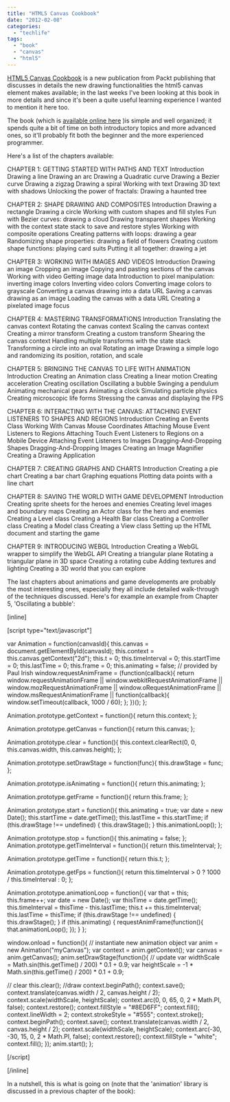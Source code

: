 ```yaml
---
title: "HTML5 Canvas Cookbook"
date: "2012-02-08"
categories: 
  - "techlife"
tags: 
  - "book"
  - "canvas"
  - "html5"
---
```


[HTML5 Canvas Cookbook](http://www.packtpub.com/html5-canvas-cookbook-recipes-to-revolutionize-web-experience/book) is a new publication from Packt publishing that discusses in details the new drawing functionalities the html5 canvas element makes available; in the last weeks I've been looking at this book in more details and since it's been a quite useful learning experience I wanted to mention it here too.

The book (which is [available online here](http://www.packtpub.com/html5-canvas-cookbook-recipes-to-revolutionize-web-experience/book) )is simple and well organized; it spends quite a bit of time on both introductory topics and more advanced ones, so it'll probably fit both the beginner and the more experienced programmer.

Here's a list of the chapters available:

CHAPTER 1: GETTING STARTED WITH PATHS AND TEXT
Introduction
Drawing a line
Drawing an arc
Drawing a Quadratic curve
Drawing a Bezier curve
Drawing a zigzag
Drawing a spiral
Working with text
Drawing 3D text with shadows
Unlocking the power of fractals: Drawing a haunted tree

CHAPTER 2: SHAPE DRAWING AND COMPOSITES
Introduction
Drawing a rectangle
Drawing a circle
Working with custom shapes and fill styles
Fun with Bezier curves: drawing a cloud
Drawing transparent shapes
Working with the context state stack to save and restore styles
Working with composite operations
Creating patterns with loops: drawing a gear
Randomizing shape properties: drawing a field of flowers
Creating custom shape functions: playing card suits
Putting it all together: drawing a jet

CHAPTER 3: WORKING WITH IMAGES AND VIDEOS
Introduction
Drawing an image
Cropping an image
Copying and pasting sections of the canvas
Working with video
Getting image data
Introduction to pixel manipulation: inverting image colors
Inverting video colors
Converting image colors to grayscale
Converting a canvas drawing into a data URL
Saving a canvas drawing as an image
Loading the canvas with a data URL
Creating a pixelated image focus

CHAPTER 4: MASTERING TRANSFORMATIONS
Introduction
Translating the canvas context
Rotating the canvas context
Scaling the canvas context
Creating a mirror transform
Creating a custom transform
Shearing the canvas context
Handling multiple transforms with the state stack
Transforming a circle into an oval
Rotating an image
Drawing a simple logo and randomizing its position, rotation, and scale

CHAPTER 5: BRINGING THE CANVAS TO LIFE WITH ANIMATION
Introduction
Creating an Animation class
Creating a linear motion
Creating acceleration
Creating oscillation
Oscillating a bubble
Swinging a pendulum
Animating mechanical gears
Animating a clock
Simulating particle physics
Creating microscopic life forms
Stressing the canvas and displaying the FPS

CHAPTER 6: INTERACTING WITH THE CANVAS: ATTACHING EVENT LISTENERS TO SHAPES AND REGIONS 
Introduction
Creating an Events Class
Working With Canvas Mouse Coordinates
Attaching Mouse Event Listeners to Regions
Attaching Touch Event Listeners to Regions on a Mobile Device
Attaching Event Listeners to Images
Dragging-And-Dropping Shapes
Dragging-And-Dropping Images
Creating an Image Magnifier
Creating a Drawing Application

CHAPTER 7: CREATING GRAPHS AND CHARTS
Introduction
Creating a pie chart
Creating a bar chart
Graphing equations
Plotting data points with a line chart

CHAPTER 8: SAVING THE WORLD WITH GAME DEVELOPMENT
Introduction
Creating sprite sheets for the heroes and enemies
Creating level images and boundary maps
Creating an Actor class for the hero and enemies
Creating a Level class
Creating a Health Bar class
Creating a Controller class
Creating a Model class
Creating a View class
Setting up the HTML document and starting the game

CHAPTER 9: INTRODUCING WEBGL
Introduction
Creating a WebGL wrapper to simplify the WebGL API
Creating a triangular plane
Rotating a triangular plane in 3D space
Creating a rotating cube
Adding textures and lighting
Creating a 3D world that you can explore

The last chapters about animations and game developments are probably the most interesting ones, especially they all include detailed walk-through of the techniques discussed. Here's for example an example from Chapter 5, 'Oscillating a bubble':

\[inline\]

\[script type="text/javascript"\]

var Animation = function(canvasId){ this.canvas = document.getElementById(canvasId); this.context = this.canvas.getContext("2d"); this.t = 0; this.timeInterval = 0; this.startTime = 0; this.lastTime = 0; this.frame = 0; this.animating = false; // provided by Paul Irish window.requestAnimFrame = (function(callback){ return window.requestAnimationFrame || window.webkitRequestAnimationFrame || window.mozRequestAnimationFrame || window.oRequestAnimationFrame || window.msRequestAnimationFrame || function(callback){ window.setTimeout(callback, 1000 / 60); }; })(); };

Animation.prototype.getContext = function(){ return this.context; };

Animation.prototype.getCanvas = function(){ return this.canvas; };

Animation.prototype.clear = function(){ this.context.clearRect(0, 0, this.canvas.width, this.canvas.height); };

Animation.prototype.setDrawStage = function(func){ this.drawStage = func; };

Animation.prototype.isAnimating = function(){ return this.animating; };

Animation.prototype.getFrame = function(){ return this.frame; };

Animation.prototype.start = function(){ this.animating = true; var date = new Date(); this.startTime = date.getTime(); this.lastTime = this.startTime; if (this.drawStage !== undefined) { this.drawStage(); } this.animationLoop(); };

Animation.prototype.stop = function(){ this.animating = false; }; Animation.prototype.getTimeInterval = function(){ return this.timeInterval; };

Animation.prototype.getTime = function(){ return this.t; };

Animation.prototype.getFps = function(){ return this.timeInterval > 0 ? 1000 / this.timeInterval : 0; };

Animation.prototype.animationLoop = function(){ var that = this; this.frame++; var date = new Date(); var thisTime = date.getTime(); this.timeInterval = thisTime - this.lastTime; this.t += this.timeInterval; this.lastTime = thisTime; if (this.drawStage !== undefined) { this.drawStage(); } if (this.animating) { requestAnimFrame(function(){ that.animationLoop(); }); } };

window.onload = function(){ // instantiate new animation object var anim = new Animation("myCanvas"); var context = anim.getContext(); var canvas = anim.getCanvas(); anim.setDrawStage(function(){ // update var widthScale = Math.sin(this.getTime() / 200) \* 0.1 + 0.9; var heightScale = -1 \* Math.sin(this.getTime() / 200) \* 0.1 + 0.9;

// clear this.clear(); //draw context.beginPath(); context.save(); context.translate(canvas.width / 2, canvas.height / 2); context.scale(widthScale, heightScale); context.arc(0, 0, 65, 0, 2 \* Math.PI, false); context.restore(); context.fillStyle = "#8ED6FF"; context.fill(); context.lineWidth = 2; context.strokeStyle = "#555"; context.stroke(); context.beginPath(); context.save(); context.translate(canvas.width / 2, canvas.height / 2); context.scale(widthScale, heightScale); context.arc(-30, -30, 15, 0, 2 \* Math.PI, false); context.restore(); context.fillStyle = "white"; context.fill(); }); anim.start(); };

\[/script\]

\[/inline\]

In a nutshell, this is what is going on (note that the 'animation' library is discussed in a previous chapter of the book):

<script src\="animation.js"\></script\>
<script\>
    window.onload \= function(){
        // instantiate new animation object
        var anim \= new Animation("myCanvas");
        var context \= anim.getContext();
        var canvas \= anim.getCanvas();
        
        anim.setDrawStage(function(){
            // update
            var widthScale \= Math.sin(this.getTime() / 200) \* 0.1 + 0.9;
            var heightScale \= \-1 \* Math.sin(this.getTime() / 200) \* 0.1 + 0.9;

            // clear
            this.clear();
            
            //draw
            context.beginPath();
            context.save();
            context.translate(canvas.width / 2, canvas.height / 2);
            context.scale(widthScale, heightScale);
            context.arc(0, 0, 65, 0, 2 \* Math.PI, false);
            context.restore();
            context.fillStyle \= "#8ED6FF";
            context.fill();
            context.lineWidth \= 2;
            context.strokeStyle \= "#555";
            context.stroke();
            
            context.beginPath();
            context.save();
            context.translate(canvas.width / 2, canvas.height / 2);
            context.scale(widthScale, heightScale);
            context.arc(\-30, \-30, 15, 0, 2 \* Math.PI, false);
            context.restore();
            context.fillStyle \= "white";
            context.fill();
        });
        
        anim.start();
    };
</script\>

All in all, a book definitely worth reading!
